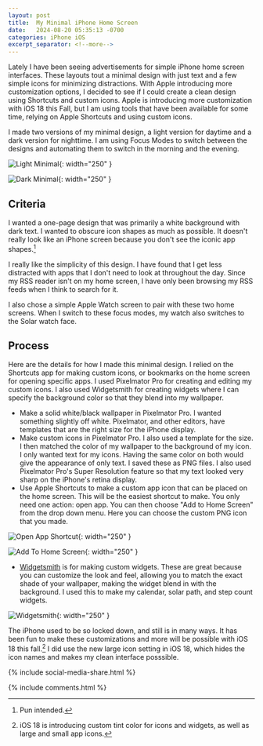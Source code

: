 ```yaml
---
layout: post
title:  My Minimal iPhone Home Screen
date:   2024-08-20 05:35:13 -0700
categories: iPhone iOS 
excerpt_separator: <!--more-->
---
```


Lately I have been seeing advertisements for simple iPhone home screen interfaces. These layouts tout a minimal design with just text and a few simple icons for minimizing distractions. With Apple introducing more customization options, I decided to see if I could create a clean design using Shortcuts and custom icons. Apple is introducing more customization with iOS 18 this Fall, but I am using tools that have been available for some time, relying on Apple Shortcuts and using custom icons. <!--more-->

I made two versions of my minimal design, a light version for daytime and a dark version for nighttime. I am using Focus Modes to switch between the designs and automating them to switch in the morning and the evening. 


 ![Light Minimal][image-2]{: width="250" }

 ![Dark Minimal][image-1]{: width="250" }


## Criteria

I wanted a one-page design that was primarily a white background with dark text. I wanted to obscure icon shapes as much as possible. It doesn't really look like an iPhone screen because you don't see the iconic app shapes.[^1]

I really like the simplicity of this design. I have found that I get less distracted with apps that I don't need to look at throughout the day. Since my RSS reader isn't on my home screen, I have only been browsing my RSS feeds when I think to search for it. 

I also chose a simple Apple Watch screen to pair with these two home screens. When I switch to these focus modes, my watch also switches to the Solar watch face. 


## Process

Here are the details for how I made this minimal design. I relied on the Shortcuts app for making custom icons, or bookmarks on the home screen for opening specific apps. I used Pixelmator Pro for creating and editing my custom icons. I also used Widgetsmith for creating widgets where I can specify the background color so that they blend into my wallpaper. 

- Make a solid white/black wallpaper in Pixelmator Pro. I wanted something slightly off white. Pixelmator, and other editors, have templates that are the right size for the iPhone display. 
- Make custom icons in Pixelmator Pro. I also used a template for the size. I then matched the color of my wallpaper to the background of my icon. I only wanted text for my icons. Having the same color on both would give the appearance of only text. I saved these as PNG files. I also used Pixelmator Pro's Super Resolution feature so that my text looked very sharp on the iPhone's retina display. 
- Use Apple Shortcuts to make a custom app icon that can be placed on the home screen. This will be the easiest shortcut to make. You only need one action: open app. You can then choose "Add to Home Screen" from the drop down menu. Here you can choose the custom PNG icon that you made. 

![Open App Shortcut][image-4]{: width="250" }

![Add To Home Screen][image-3]{: width="250" }

- [Widgetsmith](https://apps.apple.com/us/app/widgetsmith/id1523682319) is for making custom widgets. These are great because you can customize the look and feel, allowing you to match the exact shade of your wallpaper, making the widget blend in with the background. I used this to make my calendar, solar path, and step count widgets. 

![Widgetsmith][image-5]{: width="250" }

[image-5]: /assets/widgetsmith.PNG


The iPhone used to be so locked down, and still is in many ways. It has been fun to make these customizations and more will be possible with iOS 18 this fall.[^2] I did use the new large icon setting in iOS 18, which hides the icon names and makes my clean interface posssible. 


[^1]: Pun intended. 

[^2]: iOS 18 is introducing custom tint color for icons and widgets, as well as large and small app icons. 

[image-1]: /assets/dark-minimal.PNG

[image-2]: /assets/light-minimal.PNG

[image-3]: /assets/add-homescreen.jpeg

[image-4]: /assets/open-app-shortcut.PNG



{% include social-media-share.html %}

{% include comments.html %}